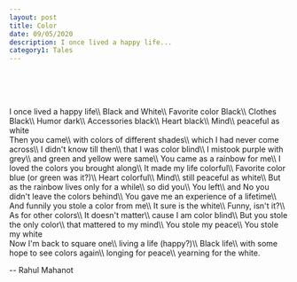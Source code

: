 ```yaml
---
layout: post
title: Color
date: 09/05/2020
description: I once lived a happy life...
category1: Tales
---
```



<br><br>

<br>
I once lived a happy life\\
Black and White\\
Favorite color Black\\
Clothes Black\\
Humor dark\\
Accessories black\\
Heart black\\
Mind\\
peaceful as white

<br>
Then you came\\
with colors of different shades\\
which I had never come across\\
I didn't know till then\\
that I was color blind\\
I mistook purple with grey\\
and green and yellow were same\\
You came as a rainbow for me\\
I loved the colors you brought along\\
It made my life colorful\\
Favorite color blue (or green was it?)\\
Heart colorful\\
Mind\\
still peaceful as white\\
But as the rainbow lives only for a while\\
so did you\\
You left\\
and No you didn't leave the colors behind\\
You gave me an experience of a lifetime\\
And funnily you stole a color from me\\
It sure is the white\\
Funny, isn't it?\\
As for other colors\\
It doesn't matter\\
cause I am color blind\\
But you stole the only color\\
that mattered to my mind\\
You stole my peace\\
You stole my white

<br>
Now I'm back to square one\\
living a life (happy?)\\
Black life\\
with some hope to see colors again\\
longing for peace\\
yearning for the white.

-- Rahul Mahanot  
